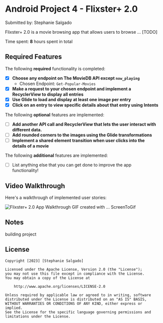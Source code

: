 # Android Project 4 - Flixster+ 2.0

Submitted by: Stephanie Salgado

Flixster+ 2.0 is a movie browsing app that allows users to browse ... [TODO] 

Time spent: **8** hours spent in total

## Required Features

The following **required** functionality is completed:

- [X] **Choose any endpoint on The MovieDB API except `now_playing`**
  - Chosen Endpoint: `Get-Popular-Movies`
- [X] **Make a request to your chosen endpoint and implement a RecyclerView to display all entries**
- [X] **Use Glide to load and display at least one image per entry**
- [X] **Click on an entry to view specific details about that entry using Intents**

The following **optional** features are implemented:

- [ ] **Add another API call and RecyclerView that lets the user interact with different data.** 
- [ ] **Add rounded corners to the images using the Glide transformations**
- [ ] **Implement a shared element transition when user clicks into the details of a movie**

The following **additional** features are implemented:

- [ ] List anything else that you can get done to improve the app functionality!

## Video Walkthrough

Here's a walkthrough of implemented user stories:

<img src='/Flixster+2.0.gif' title='Gif Walkthrough' width='' alt='Flixster+ 2.0 App Walkthrough' />
GIF created with ...  
ScreenToGif

## Notes

building project

## License

    Copyright [2023] [Stephanie Salgado]

    Licensed under the Apache License, Version 2.0 (the "License");
    you may not use this file except in compliance with the License.
    You may obtain a copy of the License at

        http://www.apache.org/licenses/LICENSE-2.0

    Unless required by applicable law or agreed to in writing, software
    distributed under the License is distributed on an "AS IS" BASIS,
    WITHOUT WARRANTIES OR CONDITIONS OF ANY KIND, either express or implied.
    See the License for the specific language governing permissions and
    limitations under the License.

